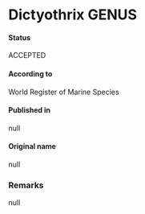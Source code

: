 # Dictyothrix GENUS

#### Status
ACCEPTED

#### According to
World Register of Marine Species

#### Published in
null

#### Original name
null

### Remarks
null